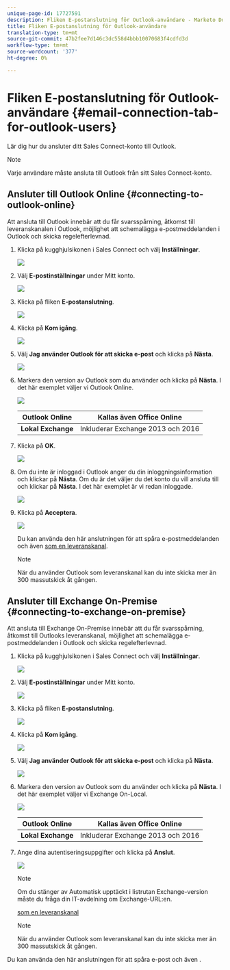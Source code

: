 ```yaml
---
unique-page-id: 17727591
description: Fliken E-postanslutning för Outlook-användare - Marketo Docs - Produktdokumentation
title: Fliken E-postanslutning för Outlook-användare
translation-type: tm+mt
source-git-commit: 47b2fee7d146c3dc558d4bbb10070683f4cdfd3d
workflow-type: tm+mt
source-wordcount: '377'
ht-degree: 0%

---
```



# Fliken E-postanslutning för Outlook-användare {#email-connection-tab-for-outlook-users}

Lär dig hur du ansluter ditt Sales Connect-konto till Outlook.

>[!NOTE]
>
>Varje användare måste ansluta till Outlook från sitt Sales Connect-konto.

## Ansluter till Outlook Online {#connecting-to-outlook-online}

Att ansluta till Outlook innebär att du får svarsspårning, åtkomst till leveranskanalen i Outlook, möjlighet att schemalägga e-postmeddelanden i Outlook och skicka regelefterlevnad.

1. Klicka på kugghjulsikonen i Sales Connect och välj **Inställningar**.

   ![](assets/one.png)

1. Välj **E-postinställningar** under Mitt konto.

   ![](assets/two.png)

1. Klicka på fliken **E-postanslutning**.

   ![](assets/three.png)

1. Klicka på **Kom igång**.

   ![](assets/four.png)

1. Välj **Jag använder Outlook för att skicka e-post** och klicka på **Nästa**.

   ![](assets/five-a.png)

1. Markera den version av Outlook som du använder och klicka på **Nästa**. I det här exemplet väljer vi Outlook Online.

   ![](assets/six-a.png)

   | **Outlook Online** | Kallas även Office Online |
   |---|---|
   | **Lokal Exchange** | Inkluderar Exchange 2013 och 2016 |

1. Klicka på **OK**.

   ![](assets/seven-a.png)

1. Om du inte är inloggad i Outlook anger du din inloggningsinformation och klickar på **Nästa**. Om du är det väljer du det konto du vill ansluta till och klickar på **Nästa**. I det här exemplet är vi redan inloggade.

   ![](assets/eight-a.png)

1. Klicka på **Acceptera**.

   ![](assets/nine-a.png)

   Du kan använda den här anslutningen för att spåra e-postmeddelanden och även [som en leveranskanal](http://docs.marketo.com/display/public/DOCS/Setting+up+Your+Delivery+Channel#SettingupYourDeliveryChannel-Gmail).

   >[!NOTE]
   >
   >När du använder Outlook som leveranskanal kan du inte skicka mer än 300 massutskick åt gången.

## Ansluter till Exchange On-Premise {#connecting-to-exchange-on-premise}

Att ansluta till Exchange On-Premise innebär att du får svarsspårning, åtkomst till Outlooks leveranskanal, möjlighet att schemalägga e-postmeddelanden i Outlook och skicka regelefterlevnad.

1. Klicka på kugghjulsikonen i Sales Connect och välj **Inställningar**.

   ![](assets/one.png)

1. Välj **E-postinställningar** under Mitt konto.

   ![](assets/two.png)

1. Klicka på fliken **E-postanslutning**.

   ![](assets/three.png)

1. Klicka på **Kom igång**.

   ![](assets/four.png)

1. Välj **Jag använder Outlook för att skicka e-post** och klicka på **Nästa**.

   ![](assets/five-a.png)

1. Markera den version av Outlook som du använder och klicka på **Nästa**. I det här exemplet väljer vi Exchange On-Local.

   ![](assets/six-b.png)

   | **Outlook Online** | Kallas även Office Online |
   |---|---|
   | **Lokal Exchange** | Inkluderar Exchange 2013 och 2016 |

1. Ange dina autentiseringsuppgifter och klicka på **Anslut**.

   ![](assets/seven-b.png)

   >[!NOTE]
   >
   >Om du stänger av Automatisk upptäckt i listrutan Exchange-version måste du fråga din IT-avdelning om Exchange-URL:en.

   [som en leveranskanal](http://docs.marketo.com/display/public/DOCS/Setting+up+Your+Delivery+Channel#SettingupYourDeliveryChannel-Gmail)

   >[!NOTE]
   >
   >När du använder Outlook som leveranskanal kan du inte skicka mer än 300 massutskick åt gången.

Du kan använda den här anslutningen för att spåra e-post och även .
